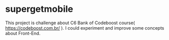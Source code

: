 # supergetmobile
This project is challenge about C6 Bank of Codeboost course( https://codeboost.com.br/ ). I could experiment and improve some concepts about Front-End.

